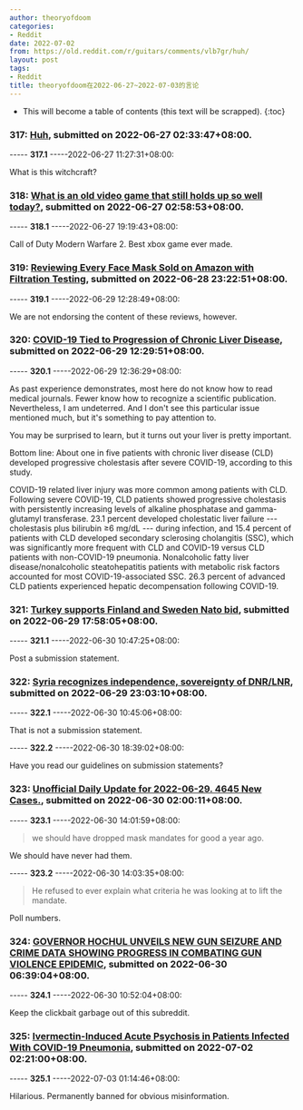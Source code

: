 ```yaml
---
author: theoryofdoom
categories:
- Reddit
date: 2022-07-02
from: https://old.reddit.com/r/guitars/comments/vlb7gr/huh/
layout: post
tags:
- Reddit
title: theoryofdoom在2022-06-27~2022-07-03的言论
---
```


* This will become a table of contents (this text will be scrapped).
{:toc}

### 317: [Huh](https://old.reddit.com/r/guitars/comments/vlb7gr/huh/), submitted on 2022-06-27 02:33:47+08:00.

----- __317.1__ -----2022-06-27 11:27:31+08:00:

What is this witchcraft?

### 318: [What is an old video game that still holds up so well today?](https://old.reddit.com/r/AskReddit/comments/vlbr03/what_is_an_old_video_game_that_still_holds_up_so/), submitted on 2022-06-27 02:58:53+08:00.

----- __318.1__ -----2022-06-27 19:19:43+08:00:

Call of Duty Modern Warfare 2. Best xbox game ever made.

### 319: [Reviewing Every Face Mask Sold on Amazon with Filtration Testing](https://old.reddit.com/r/CoronavirusIllinois/comments/vmpshm/reviewing_every_face_mask_sold_on_amazon_with/), submitted on 2022-06-28 23:22:51+08:00.

----- __319.1__ -----2022-06-29 12:28:49+08:00:

We are not endorsing the content of these reviews, however.

### 320: [COVID-19 Tied to Progression of Chronic Liver Disease](https://old.reddit.com/r/CoronavirusIllinois/comments/vn6ylg/covid19_tied_to_progression_of_chronic_liver/), submitted on 2022-06-29 12:29:51+08:00.

----- __320.1__ -----2022-06-29 12:36:29+08:00:

As past experience demonstrates, most here do not know how to read medical journals.  Fewer know how to recognize a scientific publication.  Nevertheless, I am undeterred.  And I don't see this particular issue mentioned much, but it's something to pay attention to.  

You may be surprised to learn, but it turns out your liver is pretty important.  

Bottom line: About one in five patients with chronic liver disease (CLD) developed progressive cholestasis after severe COVID-19, according to this study. 

COVID-19 related liver injury was more common among patients with CLD. Following severe COVID-19, CLD patients showed progressive cholestasis with persistently increasing levels of alkaline phosphatase and gamma-glutamyl transferase. 23.1 percent developed cholestatic liver failure --- cholestasis plus bilirubin ≥6 mg/dL --- during infection, and 15.4 percent of patients with CLD developed secondary sclerosing cholangitis (SSC), which was significantly more frequent with CLD and COVID-19 versus CLD patients with non-COVID-19 pneumonia. Nonalcoholic fatty liver disease/nonalcoholic steatohepatitis patients with metabolic risk factors accounted for most COVID-19-associated SSC. 26.3 percent of advanced CLD patients experienced hepatic decompensation following COVID-19.

### 321: [Turkey supports Finland and Sweden Nato bid](https://old.reddit.com/r/geopolitics/comments/vnc33m/turkey_supports_finland_and_sweden_nato_bid/), submitted on 2022-06-29 17:58:05+08:00.

----- __321.1__ -----2022-06-30 10:47:25+08:00:

Post a submission statement.

### 322: [Syria recognizes independence, sovereignty of DNR/LNR](https://old.reddit.com/r/geopolitics/comments/vnhviu/syria_recognizes_independence_sovereignty_of/), submitted on 2022-06-29 23:03:10+08:00.

----- __322.1__ -----2022-06-30 10:45:06+08:00:

That is not a submission statement.

----- __322.2__ -----2022-06-30 18:39:02+08:00:

Have you read our guidelines on submission statements?

### 323: [Unofficial Daily Update for 2022-06-29. 4645 New Cases.](https://old.reddit.com/r/CoronavirusIllinois/comments/vnlzaz/unofficial_daily_update_for_20220629_4645_new/), submitted on 2022-06-30 02:00:11+08:00.

----- __323.1__ -----2022-06-30 14:01:59+08:00:

> we should have dropped mask mandates for good a year ago.

We should have never had them.

----- __323.2__ -----2022-06-30 14:03:35+08:00:

> He refused to ever explain what criteria he was looking at to lift the mandate. 

Poll numbers.

### 324: [GOVERNOR HOCHUL UNVEILS NEW GUN SEIZURE AND CRIME DATA SHOWING PROGRESS IN COMBATING GUN VIOLENCE EPIDEMIC](https://old.reddit.com/r/crime/comments/vnset9/governor_hochul_unveils_new_gun_seizure_and_crime/), submitted on 2022-06-30 06:39:04+08:00.

----- __324.1__ -----2022-06-30 10:52:04+08:00:

Keep the clickbait garbage out of this subreddit.

### 325: [Ivermectin-Induced Acute Psychosis in Patients Infected With COVID-19 Pneumonia](https://old.reddit.com/r/CoronavirusIllinois/comments/vp7dad/ivermectininduced_acute_psychosis_in_patients/), submitted on 2022-07-02 02:21:00+08:00.

----- __325.1__ -----2022-07-03 01:14:46+08:00:

Hilarious.  Permanently banned for obvious misinformation.

